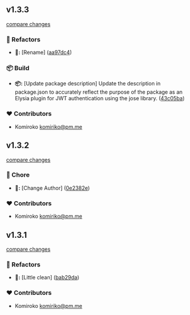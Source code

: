 
## v1.3.3

[compare changes](https://github.com/NowaraJS/elysia-jwt/compare/v1.3.2...v1.3.3)

### 🧹 Refactors

- **🧹:** [Rename] ([aa97dc4](https://github.com/NowaraJS/elysia-jwt/commit/aa97dc4))

### 📦 Build

- **📦:** [Update package description] Update the description in package.json to accurately reflect the purpose of the package as an Elysia plugin for JWT authentication using the jose library. ([43c05ba](https://github.com/NowaraJS/elysia-jwt/commit/43c05ba))

### ❤️ Contributors

- Komiroko <komiriko@pm.me>

## v1.3.2

[compare changes](https://github.com/NowaraJS/elysia-jwt/compare/v1.3.1...v1.3.2)

### 🦉 Chore

- **🦉:** [Change Author] ([0e2382e](https://github.com/NowaraJS/elysia-jwt/commit/0e2382e))

### ❤️ Contributors

- Komiroko <komiriko@pm.me>

## v1.3.1

[compare changes](https://github.com/NowaraJS/elysia-jwt/compare/v1.3.0...v1.3.1)

### 🧹 Refactors

- **🧹:** [Little clean] ([bab29da](https://github.com/NowaraJS/elysia-jwt/commit/bab29da))

### ❤️ Contributors

- Komiroko <komiriko@pm.me>

